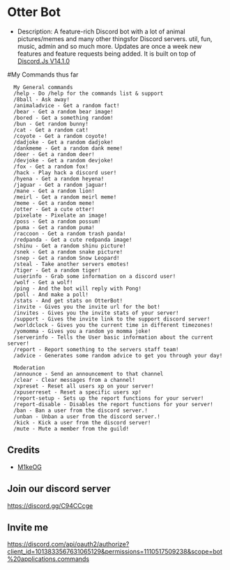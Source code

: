 # Otter Bot

- Description: A feature-rich Discord bot with a lot of animal pictures/memes and many other thingsfor Discord servers. util, fun, music, admin and so much more. Updates are once a week new features and feature requests being added. It is built on top of [Discord.Js V14.1.0](https://discord.js.org/)

#My Commands thus far

      My General commands
      /help - Do /help for the commands list & support
      /8ball - Ask away!
      /animaladvice - Get a random fact!
      /bear - Get a random bear image!
      /bored - Get a something random!
      /bun - Get random bunny!
      /cat - Get a random cat!
      /coyote - Get a random coyote!
      /dadjoke - Get a random dadjoke!
      /dankmeme - Get a random dank meme!
      /deer - Get a random deer!
      /devjoke - Get a random devjoke!
      /fox - Get a random fox!
      /hack - Play hack a discord user!
      /hyena - Get a random heyena!
      /jaguar - Get a random jaguar!
      /mane - Get a random lion!
      /meirl - Get a random meirl meme!
      /meme - Get a random meme!
      /otter - Get a cute otter!
      /pixelate - Pixelate an image!
      /poss - Get a random possum!
      /puma - Get a random puma!
      /raccoon - Get a random trash panda!
      /redpanda - Get a cute redpanda image!
      /shinu - Get a random shinu picture!
      /snek - Get a random snake picture!
      /snep - Get a random Snow Leopard!
      /steal - Take another servers emotes!
      /tiger - Get a random tiger!
      /userinfo - Grab some information on a discord user!
      /wolf - Get a wolf!
      /ping - And the bot will reply with Pong!
      /poll - And make a poll!
      /stats - And get stats on OtterBot!
      /invite - Gives you the invite url for the bot!
      /invites - Gives you the invite stats of your server!
      /support - Gives the invite link to the support discord server! 
      /worldclock - Gives you the current time in different timezones!
      /yomomma - Gives you a random yo momma joke!
      /serverinfo - Tells the User basic information about the current server!
      /report - Report something to the servers staff team!
      /advice - Generates some random advice to get you through your day!
      
      Moderation 
      /announce - Send an announcement to that channel
      /clear - Clear messages from a channel!
      /xpreset - Reset all users xp on your server!
      /xpuserreset - Reset a specific users xp!
      /report-setup - Sets up the report functions for your server!
      /report-disable - Disables the report functions for your server!
      /ban - Ban a user from the discord server.!
      /unban - Unban a user from the discord server.!
      /kick - Kick a user from the discord server!
      /mute - Mute a member from the guild!
      

## Credits

- [M1keOG](https://github.com/M1ke0G/)

## Join our discord server
<https://discord.gg/C94CCcge>

## Invite me
<https://discord.com/api/oauth2/authorize?client_id=1013833567631065129&permissions=1110517509238&scope=bot%20applications.commands>
